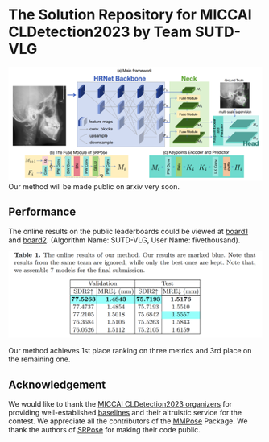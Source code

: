 # The Solution Repository for MICCAI CLDetection2023 by Team SUTD-VLG

![PDF](https://github.com/5k5000/CLdetection2023/blob/master/Pictures_for_Github_only/mainframework.png)
Our method will be made public on arxiv very soon.
## Performance

The online results on the public leaderboards could be viewed at [board1](https://cl-detection2023.grand-challenge.org/evaluation/challenge/leaderboard/) and [board2](https://cl-detection2023.grand-challenge.org/evaluation/testing/leaderboard/). (Algorithm Name: SUTD-VLG,  User Name: fivethousand).


![Online Result](https://github.com/5k5000/CLdetection2023/blob/master/Pictures_for_Github_only/Online%20Result.png)

Our method achieves 1st place ranking on three metrics and 3rd place on the remaining one.


## Acknowledgement
We would like to thank the [MICCAI CLDetection2023 organizers](https://cl-detection2023.grand-challenge.org/) for providing well-established [baselines](https://github.com/szuboy/CL-Detection2023) and their altruistic service for the contest. We appreciate all the contributors of the [MMPose](https://github.com/open-mmlab/mmpose) Package. We thank the authors of [SRPose](https://github.com/haonanwang0522/SRPose) for making their code public. 